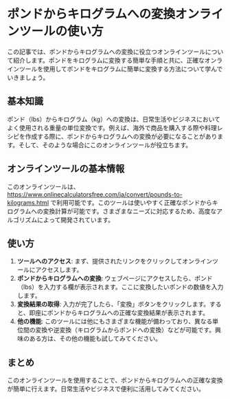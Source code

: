 ポンドからキログラムへの変換オンラインツールの使い方
==========================

この記事では、ポンドからキログラムへの変換に役立つオンラインツールについて紹介します。ポンドをキログラムに変換する簡単な手順と共に、正確なオンラインツールを使用してポンドをキログラムに簡単に変換する方法について学んでいきましょう。

基本知識
----

ポンド（lbs）からキログラム（kg）への変換は、日常生活やビジネスにおいてよく使用される重量の単位変換です。例えば、海外で商品を購入する際や料理レシピを作成する際に、ポンドからキログラムへの変換が必要になることがあります。そして、そのような場合にこのオンラインツールが役立ちます。

オンラインツールの基本情報
-------------

このオンラインツールは、<https://www.onlinecalculatorsfree.com/ja/convert/pounds-to-kilograms.html> で利用可能です。このツールは使いやすく正確なポンドからキログラムへの変換計算が可能です。さまざまなニーズに対応するため、高度なアルゴリズムによって開発されています。

使い方
---

1. **ツールへのアクセス**: まず、提供されたリンクをクリックしてオンラインツールにアクセスします。
2. **ポンドからキログラムへの変換**: ウェブページにアクセスしたら、ポンド（lbs）を入力する欄が表示されます。ここに変換したいポンドの数値を入力します。
3. **変換結果の取得**: 入力が完了したら、「変換」ボタンをクリックします。すると、即座にポンドからキログラムへの正確な変換結果が表示されます。
4. **他の機能**: このツールには他にもさまざまな機能が備わっており、異なる単位間の変換や逆変換（キログラムからポンドへの変換）などが可能です。興味のある方は、その他の機能も試してみてください。

まとめ
---

このオンラインツールを使用することで、ポンドからキログラムへの正確な変換が簡単に行えます。日常生活やビジネスで便利に活用してみてください。